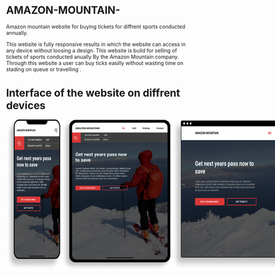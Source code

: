 # AMAZON-MOUNTAIN-
Amazon mountain website for buying tickets for diffrent sports conducted annually.

This website is fully responsive results in which the website can access in any device without loosing a design. This website is build for selling of tickets of sports conducted anually By the Amazon Mountain company.
Through this website a user can buy ticks easilly without wasting time on stading on queue or travelling .

# Interface of the website on diffrent devices
<div style="display:flex" >
<img src="https://github.com/Sagarnaikg/AMAZON-MOUNTAIN/blob/master/iPhone%2011%20Pro%20Max.png" width=150px/>
<img src="https://github.com/Sagarnaikg/AMAZON-MOUNTAIN/blob/master/iPad%20Pro%20Portrait.png" width=300px />
<img src="https://github.com/Sagarnaikg/AMAZON-MOUNTAIN/blob/master/Broswer%20Window.png" width=500px />
  </div>

